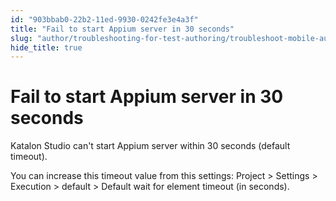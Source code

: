 ```yaml
---
id: "903bbab0-22b2-11ed-9930-0242fe3e4a3f"
title: "Fail to start Appium server in 30 seconds"
slug: "author/troubleshooting-for-test-authoring/troubleshoot-mobile-automated-testing/fail-to-start-appium-server-in-30-seconds"
hide_title: true
---
```


# <a id="troubleshooting-8086" class="anchor_top_offset"/><a id="ariaid-title1" class="anchor_top_offset"/>Fail to start Appium server in 30 seconds

<div xmlns="http://www.w3.org/1999/xhtml" className="bodydiv troubleSolution"><section className="section cause"><p className="p">Katalon Studio can't start Appium server within 30 seconds (default timeout). </p></section><section className="section remedy"><div className="li step p"><span className="ph cmd">You can increase this timeout value from this settings: <span className="ph uicontrol">Project</span> &gt;  <span className="ph uicontrol">Settings</span> &gt; <span className="ph uicontrol">Execution</span> &gt; <span className="ph uicontrol">default</span> &gt; <span className="ph uicontrol">Default wait for element timeout (in seconds)</span>.</span></div></section></div>
